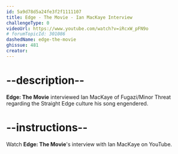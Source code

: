 ```yaml
---
id: 5a9d78d5a24fe3f2f1111107
title: Edge - The Movie - Ian MacKaye Interview
challengeType: 0
videoUrl: https://www.youtube.com/watch?v=iRcxW_pFN9o
# forumTopicId: 301086
dashedName: edge-the-movie
ghissue: 481
creator: 
---
```


# --description--

__Edge: The Movie__ interviewed Ian MacKaye of Fugazi/Minor Threat regarding the Straight Edge culture his song engendered.

# --instructions--

Watch __Edge: The Movie__'s interview with Ian MacKaye on YouTube.
